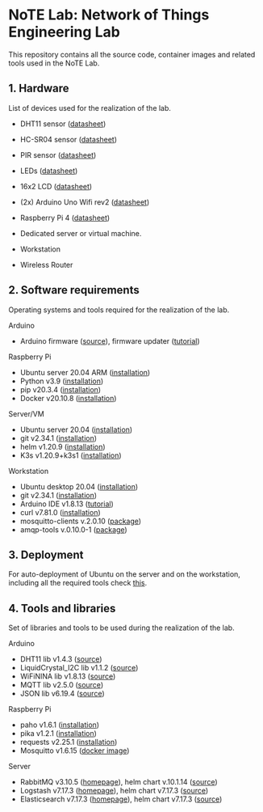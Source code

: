 # NoTE Lab: Network of Things Engineering Lab

This repository contains all the source code, container images and related tools used in the NoTE Lab.


## 1. Hardware 

List of devices used for the realization of the lab.

- DHT11 sensor ([datasheet](https://www.velleman.eu/downloads/29/vma311_a4v01.pdf))
- HC-SR04 sensor ([datasheet](https://joy-it.net/files/files/Produkte/SEN-US01/SEN-US01\%20Datasheet\%20(English).pdf))
- PIR sensor ([datasheet](http://www.openplatform.cc/index.php/home/index/details/apiid/38))

- LEDs ([datasheet](https://asset.re-in.de/add/160267/c1/-/en/001661532DS01/DA_Barthelme-LED-Sortiment-Kaltweiss-Warmweiss-Gelb-Blau-Rot-Gruen-Rund-5mm.pdf)) 
- 16x2 LCD ([datasheet](https://joy-it.net/files/files/Produkte/SBC-LCD16x2/SBC-LCD16x2_Manual_2021-04-07.pdf))

- (2x) Arduino Uno Wifi rev2 ([datasheet](https://content.arduino.cc/assets/Pinout-UNOwifirev2_latest.pdf))
- Raspberry Pi 4 ([datasheet](https://datasheets.raspberrypi.com/rpi4/raspberry-pi-4-product-brief.pdf)) 
- Dedicated server or virtual machine.
- Workstation
- Wireless Router



## 2. Software requirements

Operating systems and tools required for the realization of the lab. 

Arduino
- Arduino firmware ([source](https://github.com/arduino/nina-fw)), firmware updater ([tutorial](https://docs.arduino.cc/tutorials/generic/firmware-updater))

Raspberry Pi

- Ubuntu server 20.04 ARM ([installation](https://ubuntu.com/tutorials/how-to-install-ubuntu-on-your-raspberry-pi))
- Python v3.9 ([installation](https://www.python.org/downloads/))
- pip v20.3.4 ([installation](https://packaging.python.org/en/latest/tutorials/installing-packages/))
- Docker v20.10.8 ([installation](https://docs.docker.com/engine/install/ubuntu/))

Server/VM
  
- Ubuntu server 20.04 ([installation](https://ubuntu.com/tutorials/install-ubuntu-server))
- git v2.34.1 ([installation](https://git-scm.com/download/linux))
- helm v1.20.9 ([installation](https://helm.sh/docs/intro/install/#from-script))
- K3s v1.20.9+k3s1 ([installation](https://rancher.com/docs/k3s/latest/en/installation/install-options/))

Workstation

- Ubuntu desktop 20.04 ([installation](https://ubuntu.com/tutorials/install-ubuntu-desktop))
- git v2.34.1 ([installation](https://git-scm.com/download/linux))
- Arduino IDE v1.8.13 ([tutorial](https://www.arduino.cc/en/Guide/Linux))
- curl v7.81.0 ([installation](https://curl.se/download.html))
- mosquitto-clients v.2.0.10 ([package](https://packages.ubuntu.com/focal/mosquitto-clients))
- amqp-tools v.0.10.0-1 ([package](https://packages.ubuntu.com/focal/amqp-tools))

## 3. Deployment

For auto-deployment of Ubuntu on the server and on the workstation, including
all the required tools check
[this](https://github.com/tubskns/notelab-code/tree/master/admin).


## 4. Tools and libraries

Set of libraries and tools to be used during the realization of the lab.  

Arduino

- DHT11 lib v1.4.3 ([source](https://github.com/adafruit/DHT-sensor-library))
- LiquidCrystal_I2C lib v1.1.2 ([source](https://github.com/johnrickman/LiquidCrystal_I2C))
- WiFiNINA lib v1.8.13 ([source](https://github.com/arduino-libraries/WiFiNINA))
- MQTT lib v2.5.0 ([source](https://github.com/256dpi/arduino-mqtt))
- JSON lib v6.19.4 ([source](https://github.com/bblanchon/ArduinoJson))


Raspberry Pi

- paho v1.6.1 ([installation](https://www.eclipse.org/paho/index.php?page=clients/python/index.php))
- pika v1.2.1 ([installation](https://pika.readthedocs.io/en/stable/))
- requests v2.25.1 ([installation](https://docs.python-requests.org/en/latest/user/install/))
- Mosquitto v1.6.15 ([docker image](https://hub.docker.com/_/eclipse-mosquitto))

Server

- RabbitMQ v3.10.5 ([homepage](https://www.rabbitmq.com/)), helm chart v.10.1.14 ([source](https://github.com/bitnami/charts/tree/master/bitnami/rabbitmq))
- Logstash v7.17.3 ([homepage](https://www.elastic.co/logstash/)), helm chart v7.17.3 ([source](https://github.com/elastic/helm-charts/tree/7.17/logstash))
- Elasticsearch v7.17.3 ([homepage](https://www.elastic.co/elasticsearch/)), helm chart v7.17.3 ([source](https://github.com/elastic/helm-charts/tree/7.17/elasticsearch))


